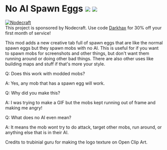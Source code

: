 # No AI Spawn Eggs [![](http://cf.way2muchnoise.eu/304495.svg)](https://minecraft.curseforge.com/projects/304495) [![](http://cf.way2muchnoise.eu/versions/304495.svg)](https://minecraft.curseforge.com/projects/304495)


[![Nodecraft](https://nodecraft.com/assets/images/logo-dark.png)](https://nodecraft.com/r/darkhax)    
This project is sponsored by Nodecraft. Use code [Darkhax](https://nodecraft.com/r/darkhax) for 30% off your first month of service!

This mod adds a new creative tab full of spawn eggs that are like the normal spawn eggs but they spawn mobs with no AI. This is useful for if you want to spawn mobs for screenshots and other things, but don't want them running around or doing other bad things. There are also other uses like building maps and stuff if that's more your style. 

 

Q: Does this work with modded mobs?

A: Yes, any mob that has a spawn egg will work.

 

Q: Why did you make this?

A: I was trying to make a GIF but the mobs kept running out of frame and making me angry!

 

Q: What does no AI even mean?

A: It means the mob wont try to do attack, target other mobs, run around, or anything else that is in their AI. 


Credits to trubinial guru for making the logo texture on Open Clip Art.